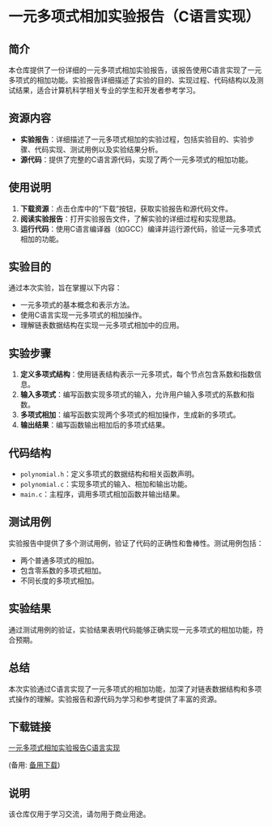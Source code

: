 # 一元多项式相加实验报告（C语言实现）

## 简介

本仓库提供了一份详细的一元多项式相加实验报告，该报告使用C语言实现了一元多项式的相加功能。实验报告详细描述了实验的目的、实现过程、代码结构以及测试结果，适合计算机科学相关专业的学生和开发者参考学习。

## 资源内容

- **实验报告**：详细描述了一元多项式相加的实验过程，包括实验目的、实验步骤、代码实现、测试用例以及实验结果分析。
- **源代码**：提供了完整的C语言源代码，实现了两个一元多项式的相加功能。

## 使用说明

1. **下载资源**：点击仓库中的“下载”按钮，获取实验报告和源代码文件。
2. **阅读实验报告**：打开实验报告文件，了解实验的详细过程和实现思路。
3. **运行代码**：使用C语言编译器（如GCC）编译并运行源代码，验证一元多项式相加的功能。

## 实验目的

通过本次实验，旨在掌握以下内容：
- 一元多项式的基本概念和表示方法。
- 使用C语言实现一元多项式的相加操作。
- 理解链表数据结构在实现一元多项式相加中的应用。

## 实验步骤

1. **定义多项式结构**：使用链表结构表示一元多项式，每个节点包含系数和指数信息。
2. **输入多项式**：编写函数实现多项式的输入，允许用户输入多项式的系数和指数。
3. **多项式相加**：编写函数实现两个多项式的相加操作，生成新的多项式。
4. **输出结果**：编写函数输出相加后的多项式结果。

## 代码结构

- `polynomial.h`：定义多项式的数据结构和相关函数声明。
- `polynomial.c`：实现多项式的输入、相加和输出功能。
- `main.c`：主程序，调用多项式相加函数并输出结果。

## 测试用例

实验报告中提供了多个测试用例，验证了代码的正确性和鲁棒性。测试用例包括：
- 两个普通多项式的相加。
- 包含零系数的多项式相加。
- 不同长度的多项式相加。

## 实验结果

通过测试用例的验证，实验结果表明代码能够正确实现一元多项式的相加功能，符合预期。

## 总结

本次实验通过C语言实现了一元多项式的相加功能，加深了对链表数据结构和多项式操作的理解。实验报告和源代码为学习和参考提供了丰富的资源。

## 下载链接
[一元多项式相加实验报告C语言实现](https://pan.quark.cn/s/eca18a9e1e19) 

(备用: [备用下载](https://pan.baidu.com/s/1ZzRk5cjYNlpNLCXpwsK2pQ?pwd=1234))

## 说明

该仓库仅用于学习交流，请勿用于商业用途。
